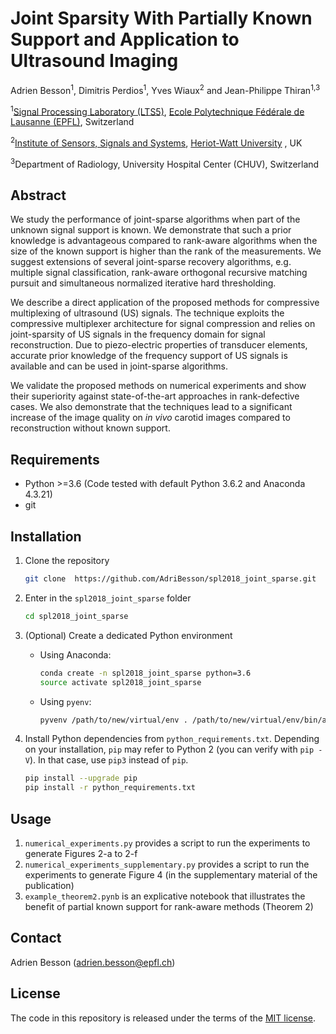 # Joint Sparsity With Partially Known Support and Application to Ultrasound Imaging 
[Ecole Polytechnique Fédérale de Lausanne (EPFL)]: http://www.epfl.ch/
[Signal Processing Laboratory (LTS5)]: http://lts5www.epfl.ch
[Institute of Sensors, Signals and Systems]: https://www.hw.ac.uk/schools/engineering-physical-sciences/institutes/sensors-signals-systems/basp.htm
[Heriot-Watt University]:https://www.hw.ac.uk/

Adrien Besson<sup>1</sup>, Dimitris Perdios<sup>1</sup>, Yves Wiaux<sup>2</sup> and Jean-Philippe Thiran<sup>1,3</sup>

<sup>1</sup>[Signal Processing Laboratory (LTS5)], [Ecole Polytechnique Fédérale de Lausanne (EPFL)], Switzerland

<sup>2</sup>[Institute of Sensors, Signals and Systems], [Heriot-Watt University] , UK

<sup>3</sup>Department of Radiology, University Hospital Center (CHUV), Switzerland


## Abstract
We study the performance of joint-sparse algorithms when part of the unknown signal support is known. 
We demonstrate that such a prior knowledge is advantageous compared to rank-aware algorithms when the size of the known support is higher than the rank of the measurements.
We suggest extensions of several joint-sparse recovery algorithms, e.g. multiple signal classification, rank-aware orthogonal recursive matching pursuit and simultaneous normalized iterative hard thresholding. 

We describe a direct application of the proposed methods for compressive multiplexing of ultrasound (US) signals. 
The technique exploits the compressive multiplexer architecture for signal compression and relies on joint-sparsity of US signals in the frequency domain for signal reconstruction.
Due to piezo-electric properties of transducer elements, accurate prior knowledge of the frequency support of US signals is available and can be used in joint-sparse algorithms.

We validate the proposed methods on numerical experiments and show their superiority against state-of-the-art approaches in rank-defective cases.
We also demonstrate that the techniques lead to a significant increase of the image quality on *in vivo* carotid images compared to reconstruction without known support.

## Requirements
  * Python >=3.6 (Code tested with default Python 3.6.2 and Anaconda 4.3.21) 
  * git

## Installation
1. Clone the repository

    ```bash
    git clone  https://github.com/AdriBesson/spl2018_joint_sparse.git
    ```

1. Enter in the `spl2018_joint_sparse` folder

    ```bash
    cd spl2018_joint_sparse
    ```
    
1. (Optional) Create a dedicated Python environment

    * Using Anaconda:

      ```bash
      conda create -n spl2018_joint_sparse python=3.6
      source activate spl2018_joint_sparse
      ```

    * Using `pyenv`:

      ```bash
      pyvenv /path/to/new/virtual/env . /path/to/new/virtual/env/bin/activate
      ```

1. Install Python dependencies from `python_requirements.txt`. Depending on your installation, `pip` may refer to Python 2 (you can verify with `pip -V`). In that case, use `pip3` instead of `pip`.

    ```bash
    pip install --upgrade pip
    pip install -r python_requirements.txt
    ```
    
## Usage
1. `numerical_experiments.py` provides a script to run the experiments to generate Figures 2-a to 2-f 
1. `numerical_experiments_supplementary.py` provides a script to run the experiments to generate Figure 4 (in the supplementary material of the publication)
1. `example_theorem2.pynb` is an explicative notebook that illustrates the benefit of partial known support for rank-aware methods (Theorem 2)
        
## Contact
 Adrien Besson (adrien.besson@epfl.ch)
 
## License
The code in this repository is released under the terms of the [MIT license](LICENSE).
